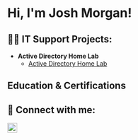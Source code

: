 <h1>Hi, I'm Josh Morgan! <br/>

<h2>👨‍💻 IT Support Projects:</h2>

- <b>Active Directory Home Lab</b>
  - [Active Directory Home Lab](https://medium.com/@joshcoolblue89/active-directory-personal-home-lab-with-powershell-f9bc509f18de)

  

<h2> Education & Certifications</h2>


<h2> 🤳 Connect with me:</h2>

[<img align="left" alt="JoshMadakor | LinkedIn" width="22px" src="https://cdn.jsdelivr.net/npm/simple-icons@v3/icons/linkedin.svg" />][linkedin]


[linkedin]: https://www.linkedin.com/in/josh-morgan89/]


